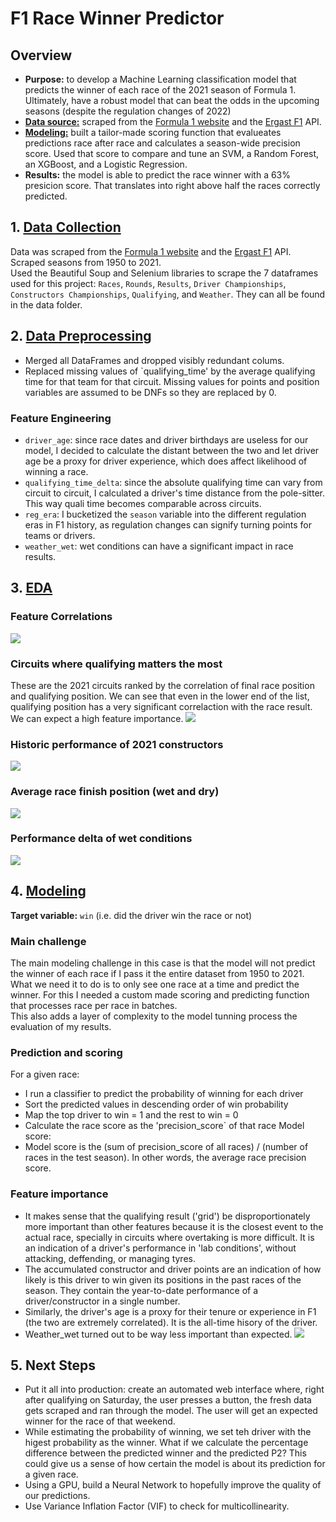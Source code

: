 # F1 Race Winner Predictor

## Overview
* **Purpose:** to develop a Machine Learning classification model that predicts the winner of each race of the 2021 season of Formula 1. Ultimately, have a robust model that can beat the odds in the upcoming seasons (despite the regulation changes of 2022)
* [**Data source:**](https://github.com/felipesanze/F1_Predictor/blob/main/README.md#1-data-collection) scraped from the [Formula 1 website](https://www.formula1.com/) and the [Ergast F1](https://ergast.com/mrd/) API.
* [**Modeling:**](https://github.com/felipesanze/F1_Predictor/blob/main/README.md#4-modeling) built a tailor-made scoring function that evalueates predictions race after race and calculates a season-wide precision score. Used that score to compare and tune an SVM, a Random Forest, an XGBoost, and a Logistic Regression.
* **Results:** the model is able to predict the race winner with a 63% presicion score. That translates into right above half the races correctly predicted.

## 1. [Data Collection](https://github.com/felipesanze/F1_Predictor/blob/main/1_Collection.ipynb)
Data was scraped from the [Formula 1 website](https://www.formula1.com/) and the [Ergast F1](https://ergast.com/mrd/) API. Scraped seasons from 1950 to 2021.   
Used the Beautiful Soup and Selenium libraries to scrape the 7 dataframes used for this project: `Races`, `Rounds`, `Results`, `Driver Championships`, `Constructors Championships`, `Qualifying`, and `Weather`. They can all be found in the data folder.

## 2. [Data Preprocessing](https://github.com/felipesanze/F1_Predictor/blob/main/2_Preprocessing.ipynb)
*  Merged all DataFrames and dropped visibly redundant colums.
*  Replaced missing values of `qualifying_time' by the average qualifying time for that team for that circuit. Missing values for points and position variables are assumed to be DNFs so they are replaced by 0.
### Feature Engineering
* `driver_age`: since race dates and driver birthdays are useless for our model, I decided to calculate the distant between the two and let driver age be a proxy for driver experience, which does affect likelihood of winning a race.
*  `qualifying_time_delta`: since the absolute qualifying time can vary from circuit to circuit, I calculated a driver's time distance from the pole-sitter. This way quali time becomes comparable across circuits.
*  `reg_era`: I bucketized the `season` variable into the different regulation eras in F1 history, as regulation changes can signify turning points for teams or drivers.
*  `weather_wet`: wet conditions can have a significant impact in race results.

## 3. [EDA](https://github.com/felipesanze/F1_Predictor/blob/main/3_EDA.ipynb)
### Feature Correlations
![](Images/correlation_matrix.png)
### Circuits where qualifying matters the most
These are the 2021 circuits ranked by the correlation of final race position and qualifying position. We can see that even in the lower end of the list, qualifying position has a very significant correlaction with the race result. We can expect a high feature importance.
![](Images/podium-grid_correlation.png)
### Historic performance of 2021 constructors
![](Images/all_time_race_pos_by_constructor_2021.png)
### Average race finish position (wet and dry)
![](Images/overall_driver_performance.png)
### Performance delta of wet conditions
![](Images/performance_delta_of_rain.png)

## 4. [Modeling](https://github.com/felipesanze/F1_Predictor/blob/main/4_Modeling.ipynb)
**Target variable:** `win` (i.e. did the driver win the race or not)
### Main challenge
The main modeling challenge in this case is that the model will not predict the winner of each race if I pass it the entire dataset from 1950 to 2021. What we need it to do is to only see one race at a time and predict the winner. For this I needed a custom made scoring and predicting function that processes race per race in batches.  
This also adds a layer of complexity to the model tunning process the evaluation of my results.
### Prediction and scoring
For a given race:
*  I run a classifier to predict the probability of winning for each driver
*  Sort the predicted values in descending order of win probability
*  Map the top driver to win = 1 and the rest to win = 0
*  Calculate the race score as the 'precision_score` of that race
Model score:
* Model score is the (sum of precision_score of all races) / (number of races in the test season). In other words, the average race precision score.
### Feature importance
* It makes sense that the qualifying result ('grid') be disproportionately more important than other features because it is the closest event to the actual race, specially in circuits where overtaking is more difficult. It is an indication of a driver's performance in 'lab conditions', without attacking, deffending, or managing tyres. 
* The accumulated constructor and driver points are an indication of how likely is this driver to win given its positions in the past races of the season. They contain the year-to-date performance of a driver/constructor in a single number.
* Similarly, the driver's age is a proxy for their tenure or experience in F1 (the two are extremely correlated). It is the all-time hisory of the driver. 
* Weather_wet turned out to be way less important than expected.
![](Images/feature_importance_mdi.png)

## 5. Next Steps
*  Put it all into production: create an automated web interface where, right after qualifying on Saturday, the user presses a button, the fresh data gets scraped and ran through the model. The user will get an expected winner for the race of that weekend.
*  While estimating the probability of winning, we set teh driver with the higest probability as the winner. What if we calculate the percentage difference between the predicted winner and the predicted P2? This could give us a sense of how certain the model is about its prediction for a given race.
*  Using a GPU, build a Neural Network to hopefully improve the quality of our predictions.
*  Use Variance Inflation Factor (VIF) to check for multicollinearity.
